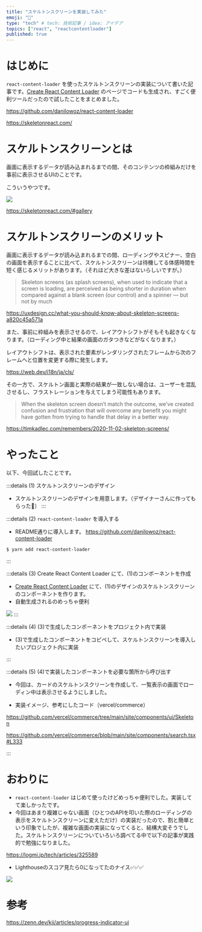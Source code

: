 ```yaml
---
title: "スケルトンスクリーンを実装してみた"
emoji: "👶"
type: "tech" # tech: 技術記事 / idea: アイデア
topics: ["react", "reactcontentloader"]
published: true
---
```


# はじめに

`react-content-loader` を使ったスケルトンスクリーンの実装について書いた記事です。[Create React Content Loader](https://skeletonreact.com/) のページでコードも生成され、すごく便利ツールだったので試したことをまとめました。

https://github.com/danilowoz/react-content-loader

https://skeletonreact.com/

# スケルトンスクリーンとは

画面に表示するデータが読み込まれるまでの間、そのコンテンツの枠組みだけを事前に表示させるUIのことです。

こういうやつです。

![](https://storage.googleapis.com/zenn-user-upload/d8f267f1a560-20220313.png)


https://skeletonreact.com/#gallery

# スケルトンスクリーンのメリット

画面に表示するデータが読み込まれるまでの間、ローディングやスピナー、空白の画面を表示することに比べて、スケルトンスクリーンは待機してる体感時間を短く感じるメリットがあります。（それほど大きな差はないらしいですが。）

> Skeleton screens (as splash screens), when used to indicate that a screen is loading, are perceived as being shorter in duration when compared against a blank screen (our control) and a spinner — but not by much

https://uxdesign.cc/what-you-should-know-about-skeleton-screens-a820c45a571a

また、事前に枠組みを表示させるので、レイアウトシフトがそもそも起きなくなります。（ローディング中と結果の画面のガタつきなどがなくなります。）

レイアウトシフトは、表示された要素がレンダリングされたフレームから次のフレームへと位置を変更する際に発生します。

https://web.dev/i18n/ja/cls/

その一方で、スケルトン画面と実際の結果が一致しない場合は、ユーザーを混乱させるし、フラストレーションを与えてしまう可能性もあります。

> When the skeleton screen doesn’t match the outcome, we’ve created confusion and frustration that will overcome any benefit you might have gotten from trying to handle that delay in a better way.

https://timkadlec.com/remembers/2020-11-02-skeleton-screens/

# やったこと

以下、今回試したことです。

:::details (1) スケルトンスクリーンのデザイン
- スケルトンスクリーンのデザインを用意します。（デザイナーさんに作ってもらった🤝）
:::

:::details (2) `react-content-loader` を導入する
- README通りに導入します。
https://github.com/danilowoz/react-content-loader

```bash
$ yarn add react-content-loader
```
:::

:::details (3) Create React Content Loader にて、(1)のコンポーネントを作成

- [Create React Content Loader](https://skeletonreact.com/) にて、(1)のデザインのスケルトンスクリーンのコンポーネントを作ります。
- 自動生成されるのめっちゃ便利

![](https://storage.googleapis.com/zenn-user-upload/ab7d0a56bdb7-20220313.png)
:::


:::details (4) (3)で生成したコンポーネントをプロジェクト内で実装
- (3)で生成したコンポーネントをコピペして、スケルトンスクリーンを導入したいプロジェクト内に実装

:::

:::details (5) (4)で実装したコンポーネントを必要な箇所から呼び出す
- 今回は、カードのスケルトンスクリーンを作成して、一覧表示の画面でローディン中は表示させるようにしました。

- 実装イメージ、参考にしたコード（vercel/commerce）

https://github.com/vercel/commerce/tree/main/site/components/ui/Skeleton

https://github.com/vercel/commerce/blob/main/site/components/search.tsx#L333

:::




# おわりに

- `react-content-loader` はじめて使ったけどめっちゃ便利でした。実装してて楽しかったです。
- 今回はあまり複雑じゃない画面（ひとつのAPIを叩いた際のローディングの表示をスケルトンスクリーンに変えただけ）の実装だったので、割と簡単という印象でしたが、複雑な画面の実装になってくると、結構大変そうでした。スケルトンスクリーンについていろいろ調べてる中で以下の記事が実践的で勉強になりました。

https://logmi.jp/tech/articles/325589

- Lighthouseのスコア見たら0になってたのナイス✅✅✅

![](https://storage.googleapis.com/zenn-user-upload/3d61594495ff-20220313.png)

# 参考

https://zenn.dev/kii/articles/progress-indicator-ui



